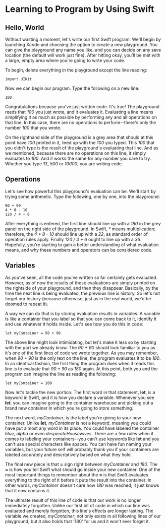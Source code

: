 # Learning to Program by Using Swift

## Hello, World

Without wasting a moment, let's write our first Swift program. We'll begin by launching Xcode and choosing the option to create a new playground. You can give the playground any name you like, and you can decide on any save location (the default will work just fine). After hitting okay, you'll be met with a large, empty area where you're going to write your code.

To begin, delete everything in the playground except the line reading:
```
import UIKit
```
Now we can begin our program. Type the following on a new line:
```
100
```
Congratulations because you've just written code. It's true! The playground reads that _100_ you just wrote, and it evaluates it. Evaluating a line means simplifying it as much as possible by performing any and all operations on that line. In this case, there are no operations to perform--there's only the number _100_ that you wrote.

On the righthand side of the playground is a grey area that should at this point have _100_ printed in it, lined up with the _100_ you typed. This _100_ that you didn't type is the result of the playground's evaluating that line. And as we mentioned, because there are no operations on this line, it simply evaluates to _100_. And it works the same for any number you care to try. Whether you type _13_, _500_ or _10000_, you are writing code.

## Operations

Let's see how powerful this playground's evaluation can be. We'll start by trying some arithmetic. Type the following, one by one, into the playground:
```
90 + 90
4 * 8 - 10
120 / 4 + 6
```
After everything is entered, the first line should line up with a _180_ in the grey panel on the right side of the playground. In Swift, _\*_ means multiplication; therefore, the _4 * 8 - 10_ should line up with a _22_, as standard order of operation rules apply. Finally _120 / 4 + 6_ ought to line up with a _36_. Hopefully, you're starting to gain a better understanding of what evaluation means, and why these numbers and operators can be considered code.

## Variables

As you've seen, all the code you've written so far certainly gets evaluated. However, as of now the results of these evaluations are simply printed on the rightside of your playground, and then they disappear. Basically, by the time the next line is being evaluated, the previous line is history. So let's not forget our history (because otherwise, just as in the real world, we'd be doomed to repeat it). 

A way we can do that is by storing evaluation results in variables. A variable is like a container that you label so that you can come back to it, identify it and use whatever it holds inside. Let's see how you do this in code:
```
let myContainer = 90 + 90
```
The above line might look intimidating, but let's make it less so by starting with the part we already know. The _90 + 90_ should look familiar to you as it's one of the first lines of code we wrote together. As you may remember, when _90 + 90_ is the only text on the line, the program evaluates it to be _180_. In an identical fashion, the first thing the program does when it reads this line is to evaluate that _90 + 90_ as _180_ again. At this point, both you and the program can imagine the line as reading the following:
```
let myContainer = 180
```
Now let's tackle the new portion. The first word in that statement, __let__, is a keyword in Swift, and it is how you declare a variable. Whenever you see __let__, you can imagine going to the container warehouse and picking out a brand new container in which you're going to store something. 

The next word, _myContainer_, is the label you're giving to your new container. Unlike __let__, _myContainer_ is not a keyword, meaning you could have put almost any word in its place. You could have labeled the container _blue_, _alpha_ or even _desperateHousewives_. There are a few rules when it comes to labeling your containers--you can't use keywords like __let__ and you can't use special characters like spaces. You can have fun naming your variables, but your future self will probably thank you if your containers are labeled accurately and descriptively based on what they hold.

The final new piece is that __=__ sign right between _myContainer_ and _180_. The __=__ is how you tell Swift what should go inside your new container. One of the most important things to remember about the __=__ is that Swift evaluates everything to the right of it before it puts the result into the container. In other words, _myContainer_ doesn't care how _180_ was reached, it just knows that it now contains it.

The ultimate result of this line of code is that our work is no longer immediately forgotten. Unlike our first bit of code in which our line was evaluated and merely forgotten, this line's effects are longer lasting. The variable we created, _myContainer_, not only exists in all following lines of our playground, but it also holds that '180' for us and it won't ever forget it.
